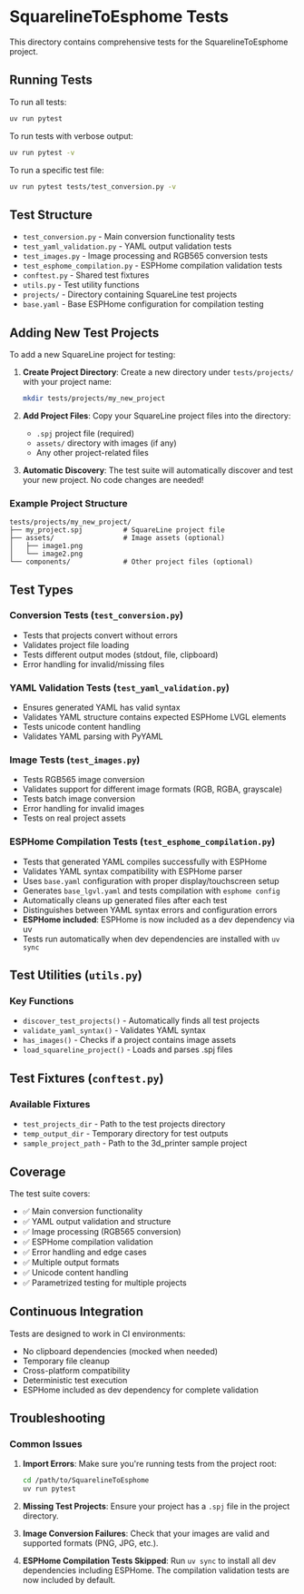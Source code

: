 # SquarelineToEsphome Tests

This directory contains comprehensive tests for the SquarelineToEsphome project.

## Running Tests

To run all tests:
```bash
uv run pytest
```

To run tests with verbose output:
```bash
uv run pytest -v
```

To run a specific test file:
```bash
uv run pytest tests/test_conversion.py -v
```

## Test Structure

- `test_conversion.py` - Main conversion functionality tests
- `test_yaml_validation.py` - YAML output validation tests
- `test_images.py` - Image processing and RGB565 conversion tests
- `test_esphome_compilation.py` - ESPHome compilation validation tests
- `conftest.py` - Shared test fixtures
- `utils.py` - Test utility functions
- `projects/` - Directory containing SquareLine test projects
- `base.yaml` - Base ESPHome configuration for compilation testing

## Adding New Test Projects

To add a new SquareLine project for testing:

1. **Create Project Directory**: Create a new directory under `tests/projects/` with your project name:
   ```bash
   mkdir tests/projects/my_new_project
   ```

2. **Add Project Files**: Copy your SquareLine project files into the directory:
   - `.spj` project file (required)
   - `assets/` directory with images (if any)
   - Any other project-related files

3. **Automatic Discovery**: The test suite will automatically discover and test your new project. No code changes are needed!

### Example Project Structure
```
tests/projects/my_new_project/
├── my_project.spj          # SquareLine project file
├── assets/                 # Image assets (optional)
│   ├── image1.png
│   └── image2.png
└── components/             # Other project files (optional)
```

## Test Types

### Conversion Tests (`test_conversion.py`)
- Tests that projects convert without errors
- Validates project file loading
- Tests different output modes (stdout, file, clipboard)
- Error handling for invalid/missing files

### YAML Validation Tests (`test_yaml_validation.py`)
- Ensures generated YAML has valid syntax
- Validates YAML structure contains expected ESPHome LVGL elements
- Tests unicode content handling
- Validates YAML parsing with PyYAML

### Image Tests (`test_images.py`)
- Tests RGB565 image conversion
- Validates support for different image formats (RGB, RGBA, grayscale)
- Tests batch image conversion
- Error handling for invalid images
- Tests on real project assets

### ESPHome Compilation Tests (`test_esphome_compilation.py`)
- Tests that generated YAML compiles successfully with ESPHome
- Validates YAML syntax compatibility with ESPHome parser
- Uses `base.yaml` configuration with proper display/touchscreen setup
- Generates `base_lgvl.yaml` and tests compilation with `esphome config`
- Automatically cleans up generated files after each test
- Distinguishes between YAML syntax errors and configuration errors
- **ESPHome included**: ESPHome is now included as a dev dependency via uv
- Tests run automatically when dev dependencies are installed with `uv sync`

## Test Utilities (`utils.py`)

### Key Functions
- `discover_test_projects()` - Automatically finds all test projects
- `validate_yaml_syntax()` - Validates YAML syntax
- `has_images()` - Checks if a project contains image assets
- `load_squareline_project()` - Loads and parses .spj files

## Test Fixtures (`conftest.py`)

### Available Fixtures
- `test_projects_dir` - Path to the test projects directory
- `temp_output_dir` - Temporary directory for test outputs
- `sample_project_path` - Path to the 3d_printer sample project

## Coverage

The test suite covers:
- ✅ Main conversion functionality
- ✅ YAML output validation and structure
- ✅ Image processing (RGB565 conversion)
- ✅ ESPHome compilation validation
- ✅ Error handling and edge cases
- ✅ Multiple output formats
- ✅ Unicode content handling
- ✅ Parametrized testing for multiple projects

## Continuous Integration

Tests are designed to work in CI environments:
- No clipboard dependencies (mocked when needed)
- Temporary file cleanup
- Cross-platform compatibility
- Deterministic test execution
- ESPHome included as dev dependency for complete validation

## Troubleshooting

### Common Issues

1. **Import Errors**: Make sure you're running tests from the project root:
   ```bash
   cd /path/to/SquarelineToEsphome
   uv run pytest
   ```

2. **Missing Test Projects**: Ensure your project has a `.spj` file in the project directory.

3. **Image Conversion Failures**: Check that your images are valid and supported formats (PNG, JPG, etc.).

4. **ESPHome Compilation Tests Skipped**: Run `uv sync` to install all dev dependencies including ESPHome. The compilation validation tests are now included by default.